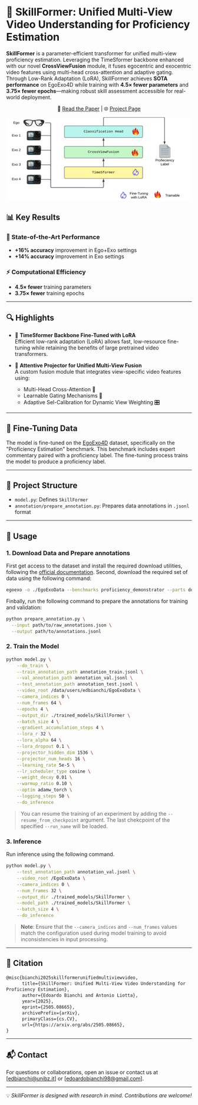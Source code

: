 # 🎯 SkillFormer: Unified Multi-View Video Understanding for Proficiency Estimation

**SkillFormer** is a parameter-efficient transformer for unified multi-view proficiency estimation. Leveraging the TimeSformer backbone enhanced with our novel **CrossViewFusion** module, it fuses egocentric and exocentric video features using multi-head cross-attention and adaptive gating. Through Low-Rank Adaptation (LoRA), SkillFormer achieves **SOTA performance** on EgoExo4D while training with **4.5× fewer parameters** and **3.75× fewer epochs**—making robust skill assessment accessible for real-world deployment.

<p align="center">
📄 <a href="https://arxiv.org/abs/2505.08665">Read the Paper</a> | 🌐 <a href="https://edowhite.github.io/SkillFormer">Project Page</a>
</p>

<p align="center">
<img src="./img/SkillFormer.jpeg" width="500" height="225" />
</p>

## 📊 Key Results

### 🎯 State-of-the-Art Performance
- **+16% accuracy** improvement in Ego+Exo settings
- **+14% accuracy** improvement in Exo settings

### ⚡ Computational Efficiency
- **4.5× fewer** training parameters
- **3.75× fewer** training epochs

---

## 🔍 Highlights

- 🧠 **TimeSformer Backbone Fine-Tuned with LoRA**  
  Efficient low-rank adaptation (LoRA) allows fast, low-resource fine-tuning while retaining the benefits of large pretrained video transformers.

- 🧲 **Attentive Projector for Unified Multi-View Fusion**  
  A custom fusion module that integrates view-specific video features using:
  - Multi-Head Cross-Attention 🧩
  - Learnable Gating Mechanisms 🚪
  - Adaptive Sel-Calibration for Dynamic View Weighting 🎛️

---

## 🔧 Fine-Tuning Data

The model is fine-tuned on the [EgoExo4D](https://ego-exo4d-data.org) dataset, specifically on the "Proficiency Estimation" benchmark. This benchmark includes expert commentary paired with a proficiency label. The fine-tuning process trains the model to produce a proficiency label.

---

## 📁 Project Structure

- `model.py`: Defines `SkillFormer`
- `annotation/prepare_annotation.py`: Prepares data annotations in `.jsonl` format

---

## 🚀 Usage

### 1. Download Data and Prepare annotations
First get access to the dataset and install the required download utilities, following the [official documentation](https://docs.ego-exo4d-data.org).
Second, download the required set of data using the following command:

```bash
egoexo -o ./EgoExoData --benchmarks proficiency_demonstrator --parts downscaled_takes/448 annotations -y
```

Finbally, run the following command to prepare the annotations for training and validation:

```bash
python prepare_annotation.py \
  --input path/to/raw_annotations.json \
  --output path/to/annotations.jsonl
```

### 2. Train the Model
```bash
python model.py \
    --do_train \
    --train_annotation_path annotation_train.jsonl \
    --val_annotation_path annotation_val.jsonl \
    --test_annotation_path annotation_test.jsonl \
    --video_root /data/users/edbianchi/EgoExoData \
    --camera_indices 0 \
    --num_frames 64 \
    --epochs 4 \
    --output_dir ./trained_models/SkillFormer \
    --batch_size 4 \
    --gradient_accumulation_steps 4 \
    --lora_r 32 \
    --lora_alpha 64 \
    --lora_dropout 0.1 \
    --projector_hidden_dim 1536 \
    --projector_num_heads 16 \
    --learning_rate 5e-5 \
    --lr_scheduler_type cosine \
    --weight_decay 0.01 \
    --warmup_ratio 0.10 \
    --optim adamw_torch \
    --logging_steps 50 \
    --do_inference
```

> You can resume the training of an experiment by adding the ```--resume_from_checkpoint``` argument. The last chekcpoint of the specified ```--run_name``` will be loaded.

### 3. Inference
Run inference using the following command.

```bash
python model.py \
    --test_annotation_path annotation_val.jsonl \
    --video_root /EgoExoData \
    --camera_indices 0 \
    --num_frames 32 \
    --output_dir ./trained_models/SkillFormer \
    --model_path ./trained_models/SkillFormer \
    --batch_size 4 \
    --do_inference
```

> **Note**: Ensure that the `--camera_indices` and `--num_frames` values match the configuration used during model training to avoid inconsistencies in input processing.

---

## 🧪 Citation

```
@misc{bianchi2025skillformerunifiedmultiviewvideo,
      title={SkillFormer: Unified Multi-View Video Understanding for Proficiency Estimation}, 
      author={Edoardo Bianchi and Antonio Liotta},
      year={2025},
      eprint={2505.08665},
      archivePrefix={arXiv},
      primaryClass={cs.CV},
      url={https://arxiv.org/abs/2505.08665}, 
}
```

---

## 📬 Contact

For questions or collaborations, open an issue or contact us at [edbianchi@unibz.it] or [edoardobianchi98@gmail.com].

---

💡 *SkillFormer is designed with research in mind. Contributions are welcome!*